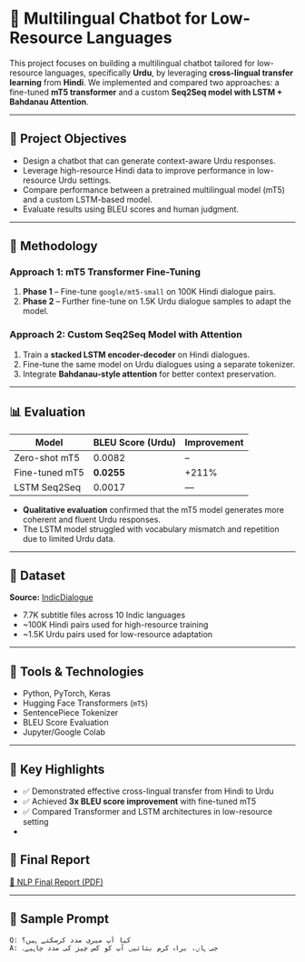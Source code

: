 # 🤖 Multilingual Chatbot for Low-Resource Languages

This project focuses on building a multilingual chatbot tailored for low-resource languages, specifically **Urdu**, by leveraging **cross-lingual transfer learning** from **Hindi**. We implemented and compared two approaches: a fine-tuned **mT5 transformer** and a custom **Seq2Seq model with LSTM + Bahdanau Attention**.

---

## 🚀 Project Objectives

- Design a chatbot that can generate context-aware Urdu responses.
- Leverage high-resource Hindi data to improve performance in low-resource Urdu settings.
- Compare performance between a pretrained multilingual model (mT5) and a custom LSTM-based model.
- Evaluate results using BLEU scores and human judgment.

---

## 🧠 Methodology

### Approach 1: mT5 Transformer Fine-Tuning
1. **Phase 1** – Fine-tune `google/mt5-small` on 100K Hindi dialogue pairs.
2. **Phase 2** – Further fine-tune on 1.5K Urdu dialogue samples to adapt the model.

### Approach 2: Custom Seq2Seq Model with Attention
1. Train a **stacked LSTM encoder-decoder** on Hindi dialogues.
2. Fine-tune the same model on Urdu dialogues using a separate tokenizer.
3. Integrate **Bahdanau-style attention** for better context preservation.

---

## 📊 Evaluation

| Model        | BLEU Score (Urdu) | Improvement |
|--------------|------------------|-------------|
| Zero-shot mT5 | 0.0082           | –           |
| Fine-tuned mT5 | **0.0255**       | +211%       |
| LSTM Seq2Seq | 0.0017           | —           |

- **Qualitative evaluation** confirmed that the mT5 model generates more coherent and fluent Urdu responses.
- The LSTM model struggled with vocabulary mismatch and repetition due to limited Urdu data.

---

## 📁 Dataset

**Source:** [IndicDialogue](https://huggingface.co/datasets/ai4bharat/IndicDialogue)  
- 7.7K subtitle files across 10 Indic languages  
- ~100K Hindi pairs used for high-resource training  
- ~1.5K Urdu pairs used for low-resource adaptation  

---

## 🔧 Tools & Technologies

- Python, PyTorch, Keras
- Hugging Face Transformers (`mT5`)
- SentencePiece Tokenizer
- BLEU Score Evaluation
- Jupyter/Google Colab

---

## 📌 Key Highlights

- ✅ Demonstrated effective cross-lingual transfer from Hindi to Urdu
- ✅ Achieved **3x BLEU score improvement** with fine-tuned mT5
- ✅ Compared Transformer and LSTM architectures in low-resource setting
- 
## 📄 Final Report

[📑 NLP Final Report (PDF)](link_to_your_report_here)

---

## 💬 Sample Prompt

```text
Q: کیا آپ میری مدد کرسکتے ہیں؟  
A: جی ہاں، براہ کرم بتائیں آپ کو کس چیز کی مدد چاہیے۔
